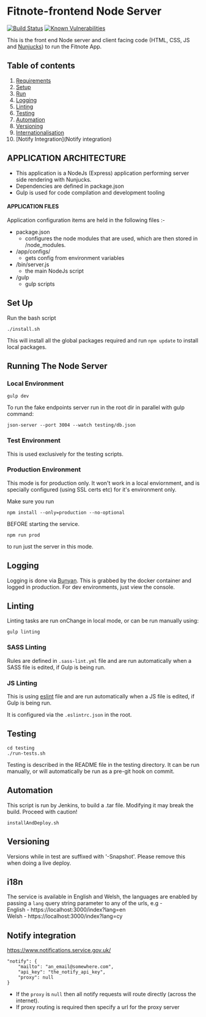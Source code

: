 # Fitnote-frontend Node Server
[![Build Status](https://travis-ci.org/dwp/fitnote-frontend.svg?branch=master)](https://travis-ci.org/dwp/fitnote-frontend) [![Known Vulnerabilities](https://snyk.io/test/github/dwp/fitnote-frontend/badge.svg)](https://snyk.io/test/github/dwp/fitnote-frontend)

This is the front end Node server and client facing code (HTML, CSS, JS and [Nunjucks](https://mozilla.github.io/nunjucks/getting-started.html)) to run the Fitnote App.

## Table of contents
1. [Requirements](#application-architecture)
2. [Setup](#set-up)
3. [Run](#run)
4. [Logging](#logging)
5. [Linting](#linting)
6. [Testing](#testing)
7. [Automation](#automation)
8. [Versioning](#versioning)
9. [Internationalisation](#i18n)
10. [Notify Integration](Notify integration)


## APPLICATION ARCHITECTURE

* This application is a NodeJs (Express) application performing server side rendering with Nunjucks.
* Dependencies are defined in package.json
* Gulp is used for code compilation and development tooling

#### APPLICATION FILES

Application configuration items are held in the following files :-

- package.json
    - configures the node modules that are used, which are then stored in /node_modules.
- /app/configs/
    - gets config from environment variables
- /bin/server.js
    - the main NodeJs script
- /gulp
    - gulp scripts

## Set Up

Run the bash script

```
./install.sh
```

This will install all the global packages required and run ``npm update`` to install local packages.

## Running The Node Server

### Local Environment

```
gulp dev
```

To run the fake endpoints server run in the root dir in parallel with gulp command:

```
json-server --port 3004 --watch testing/db.json
```

### Test Environment

This is used exclusively for the testing scripts.

### Production Environment

This mode is for production only. It won't work in a local enviornment, and is specially configured (using SSL certs etc) for it's environment only.

Make sure you run

```
npm install --only=production --no-optional
```

BEFORE starting the service.

```
npm run prod
```

to run just the server in this mode.

## Logging

Logging is done via [Bunyan](https://github.com/trentm/node-bunyan). This is grabbed by the docker container and logged in production. For dev environments, just view the console.

## Linting

Linting tasks are run onChange in local mode, or can be run manually using:

```
gulp linting
```

### SASS Linting

Rules are defined in ``.sass-lint.yml`` file and are run automatically when a SASS file is edited, if Gulp is being run.

### JS Linting

This is using [eslint](http://eslint.org) file and are run automatically when a JS file is edited, if Gulp is being run.

It is configured via the ``.eslintrc.json`` in the root.

## Testing

```
cd testing
./run-tests.sh
```

Testing is described in the README file in the testing directory. It can be run manually, or will automatically be run as a pre-git hook on commit.

## Automation

This script is run by Jenkins, to build a .tar file. Modifying it may break the build. Proceed with caution!

```
installAndDeploy.sh
```

## Versioning

Versions while in test are suffixed with '-Snapshot'. Please remove this when doing a live deploy.

## i18n

The service is available in English and Welsh, the languages are enabled by passing a `lang` query string parameter to any of the urls, e.g -  
English - https://localhost:3000/index?lang=en  
Welsh - https://localhost:3000/index?lang=cy

## Notify integration

https://www.notifications.service.gov.uk/

```
"notify": {
    "mailto": "an_email@somewhere.com",
    "api_key": "the_notify_api_key",
    "proxy": null
}
```

* If the `proxy` is `null` then all notify requests will route directly (across the internet).
* If proxy routing is required then specify a url for the proxy server
    
    